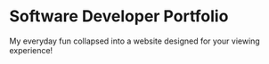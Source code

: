 # Software Developer Portfolio
My everyday fun collapsed into a website designed for your viewing experience!
